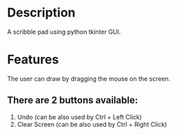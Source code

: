 # Description

A scribble pad using python tkinter GUI.

# Features

The user can draw by dragging the mouse on the screen.

## There are 2 buttons available:

1. Undo (can be also used by Ctrl + Left Click)
2. Clear Screen (can be also used by Ctrl + Right Click)
